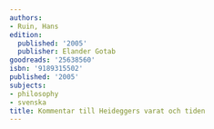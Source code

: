 ```yaml
---
authors:
- Ruin, Hans
edition:
  published: '2005'
  publisher: Elander Gotab
goodreads: '25638560'
isbn: '9189315502'
published: '2005'
subjects:
- philosophy
- svenska
title: Kommentar till Heideggers varat och tiden
---
```


